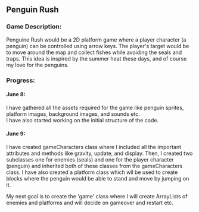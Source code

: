 ## Penguin Rush

### Game Description:
Penguine Rush would be a 2D platform game where a player character (a penguin) can be controlled using arrow keys. The player's target would be to move around the map and collect fishes while avoiding the seals and traps. This idea is inspired by the summer heat these days, and of course my love for the penguins.

### Progress:

#### June 8: 
I have gathered all the assets required for the game like penguin sprites, platform images, background images, and sounds etc.  
I have also started working on the initial structure of the code.

#### June 9:
I have created gameCharacters class where I included all the important attributes and methods like gravity, update, and display. Then, I created two subclasses one for enemies (seals) and one for the player character (penguin) and inherited both of these classes from the gameCharacters class. I have also created a platform class which wll be used to create blocks where the penguin would be able to stand and move by jumping on it.

My next goal is to create the 'game' class where I will create ArrayLists of enemies and platforms and will decide on gameover and restart etc.
